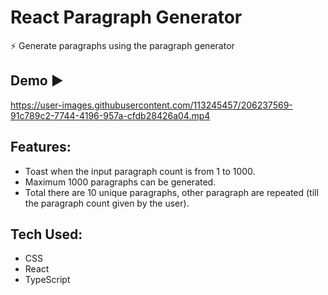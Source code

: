 # React Paragraph Generator
⚡ Generate paragraphs using the paragraph generator 

## Demo ▶

https://user-images.githubusercontent.com/113245457/206237569-91c789c2-7744-4196-957a-cfdb28426a04.mp4

## Features: 
- Toast when the input paragraph count is from 1 to 1000.
- Maximum 1000 paragraphs can be generated.
- Total there are 10 unique paragraphs, other paragraph are repeated (till the paragraph count given by the user).

## Tech Used: 
- CSS
- React
- TypeScript
